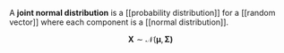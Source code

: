 A **joint normal distribution** is a [[probability distribution]] for a [[random vector]] where each component is a [[normal distribution]].

$$
\mathbf{X} \sim \mathcal{N}(\mathbf{\mu}, \mathbf{\Sigma)}
$$